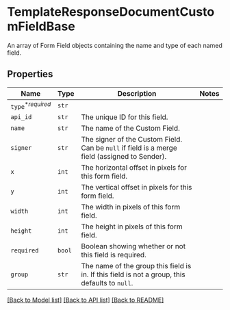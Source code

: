 # TemplateResponseDocumentCustomFieldBase

An array of Form Field objects containing the name and type of each named field.

## Properties
Name | Type | Description | Notes
------------ | ------------- | ------------- | -------------
| `type`<sup>*_required_</sup> | ```str``` |    |  |
| `api_id` | ```str``` |  The unique ID for this field.  |  |
| `name` | ```str``` |  The name of the Custom Field.  |  |
| `signer` | ```str``` |  The signer of the Custom Field. Can be `null` if field is a merge field (assigned to Sender).  |  |
| `x` | ```int``` |  The horizontal offset in pixels for this form field.  |  |
| `y` | ```int``` |  The vertical offset in pixels for this form field.  |  |
| `width` | ```int``` |  The width in pixels of this form field.  |  |
| `height` | ```int``` |  The height in pixels of this form field.  |  |
| `required` | ```bool``` |  Boolean showing whether or not this field is required.  |  |
| `group` | ```str``` |  The name of the group this field is in. If this field is not a group, this defaults to `null`.  |  |

[[Back to Model list]](../README.md#documentation-for-models) [[Back to API list]](../README.md#documentation-for-api-endpoints) [[Back to README]](../README.md)


